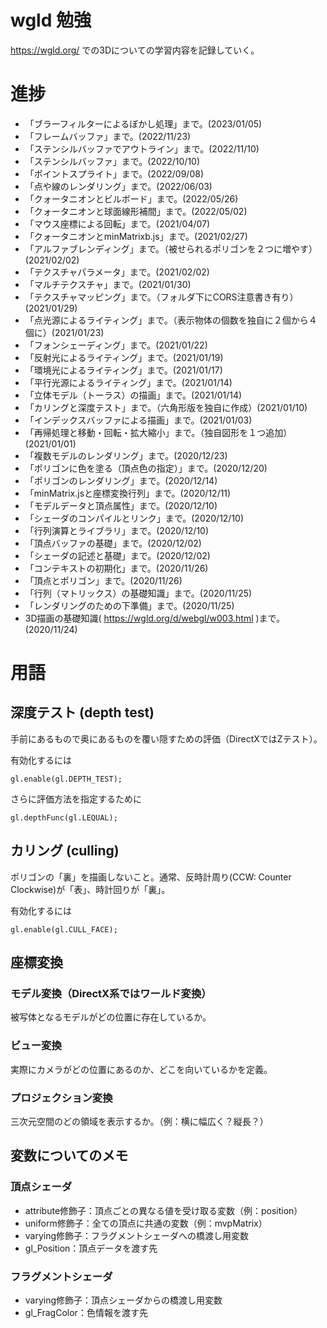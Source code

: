 # wgld 勉強

https://wgld.org/ での3Dについての学習内容を記録していく。


# 進捗
- 「ブラーフィルターによるぼかし処理」まで。(2023/01/05)
- 「フレームバッファ」まで。(2022/11/23)
- 「ステンシルバッファでアウトライン」まで。(2022/11/10)
- 「ステンシルバッファ」まで。(2022/10/10)
- 「ポイントスプライト」まで。(2022/09/08)
- 「点や線のレンダリング」まで。(2022/06/03)
- 「クォータニオンとビルボード」まで。(2022/05/26)
- 「クォータニオンと球面線形補間」まで。(2022/05/02)
- 「マウス座標による回転」まで。(2021/04/07)
- 「クォータニオンとminMatrixb.js」まで。(2021/02/27)
- 「アルファブレンディング」まで。（被せられるポリゴンを２つに増やす）(2021/02/02)
- 「テクスチャパラメータ」まで。(2021/02/02)
- 「マルチテクスチャ」まで。(2021/01/30)
- 「テクスチャマッピング」まで。（フォルダ下にCORS注意書き有り）(2021/01/29)
- 「点光源によるライティング」まで。（表示物体の個数を独自に２個から４個に）(2021/01/23)
- 「フォンシェーディング」まで。(2021/01/22)
- 「反射光によるライティング」まで。(2021/01/19)
- 「環境光によるライティング」まで。(2021/01/17)
- 「平行光源によるライティング」まで。(2021/01/14)
- 「立体モデル（トーラス）の描画」まで。(2021/01/14)
- 「カリングと深度テスト」まで。（六角形版を独自に作成）(2021/01/10)
- 「インデックスバッファによる描画」まで。(2021/01/03)
- 「再帰処理と移動・回転・拡大縮小」まで。（独自図形を１つ追加）(2021/01/01)
- 「複数モデルのレンダリング」まで。(2020/12/23)
- 「ポリゴンに色を塗る（頂点色の指定）」まで。(2020/12/20)
- 「ポリゴンのレンダリング」まで。(2020/12/14)
- 「minMatrix.jsと座標変換行列」まで。(2020/12/11)
- 「モデルデータと頂点属性」まで。(2020/12/10)
- 「シェーダのコンパイルとリンク」まで。(2020/12/10)
- 「行列演算とライブラリ」まで。(2020/12/10)
- 「頂点バッファの基礎」まで。(2020/12/02)
- 「シェーダの記述と基礎」まで。(2020/12/02)
- 「コンテキストの初期化」まで。(2020/11/26)
- 「頂点とポリゴン」まで。(2020/11/26)
- 「行列（マトリックス）の基礎知識」まで。(2020/11/25)
- 「レンダリングのための下準備」まで。(2020/11/25)
- 3D描画の基礎知識( https://wgld.org/d/webgl/w003.html )まで。(2020/11/24)

# 用語

## 深度テスト (depth test)
手前にあるもので奥にあるものを覆い隠すための評価（DirectXではZテスト）。

有効化するには
```
gl.enable(gl.DEPTH_TEST);
```
さらに評価方法を指定するために
```
gl.depthFunc(gl.LEQUAL);
```


## カリング (culling)
ポリゴンの「裏」を描画しないこと。通常、反時計周り(CCW: Counter Clockwise)が「表」、時計回りが「裏」。

有効化するには
```
gl.enable(gl.CULL_FACE);
```

## 座標変換

### モデル変換（DirectX系ではワールド変換）
被写体となるモデルがどの位置に存在しているか。

### ビュー変換
実際にカメラがどの位置にあるのか、どこを向いているかを定義。

### プロジェクション変換
三次元空間のどの領域を表示するか。（例：横に幅広く？縦長？）

## 変数についてのメモ

### 頂点シェーダ
- attribute修飾子：頂点ごとの異なる値を受け取る変数（例：position）
- uniform修飾子：全ての頂点に共通の変数（例：mvpMatrix）
- varying修飾子：フラグメントシェーダへの橋渡し用変数
- gl_Position：頂点データを渡す先

### フラグメントシェーダ
- varying修飾子：頂点シェーダからの橋渡し用変数
- gl_FragColor：色情報を渡す先
